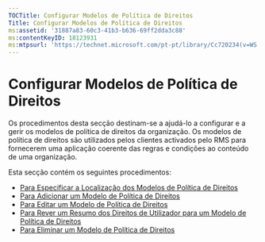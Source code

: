 ```yaml
---
TOCTitle: Configurar Modelos de Política de Direitos
Title: Configurar Modelos de Política de Direitos
ms:assetid: '31887a83-60c3-41b3-b636-69ff2dda3c88'
ms:contentKeyID: 18123931
ms:mtpsurl: 'https://technet.microsoft.com/pt-pt/library/Cc720234(v=WS.10)'
---
```


Configurar Modelos de Política de Direitos
==========================================

Os procedimentos desta secção destinam-se a ajudá-lo a configurar e a gerir os modelos de política de direitos da organização. Os modelos de política de direitos são utilizados pelos clientes activados pelo RMS para fornecerem uma aplicação coerente das regras e condições ao conteúdo de uma organização.

Esta secção contém os seguintes procedimentos:

-   [Para Especificar a Localização dos Modelos de Política de Direitos](https://technet.microsoft.com/e1bee46d-33db-424f-ba45-1dcedcb883ab)
-   [Para Adicionar um Modelo de Política de Direitos](https://technet.microsoft.com/1a5555cd-6d39-4078-a879-4106864674be)
-   [Para Editar um Modelo de Política de Direitos](https://technet.microsoft.com/9580b934-bd6f-4097-9d3c-4fc14a3147fa)
-   [Para Rever um Resumo dos Direitos de Utilizador para um Modelo de Política de Direitos](https://technet.microsoft.com/a3559cfd-3c80-4b6a-8e44-e4b42b98a76c)
-   [Para Eliminar um Modelo de Política de Direitos](https://technet.microsoft.com/9c9a1496-cf55-4c65-a4c6-9fe245edce00)
